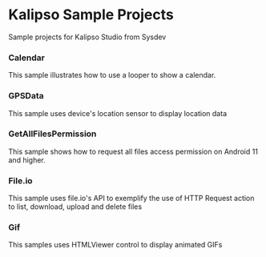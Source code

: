 # Kalipso Sample Projects
Sample projects for Kalipso Studio from Sysdev

### Calendar
This sample illustrates how to use a looper to show a calendar.

### GPSData
This sample uses device's location sensor to display location data

### GetAllFilesPermission
This sample shows how to request all files access permission on Android 11 and higher.

### File.io
This sample uses file.io's API to exemplify the use of HTTP Request action to list, download, upload and delete files

### Gif
This samples uses HTMLViewer control to display animated GIFs
